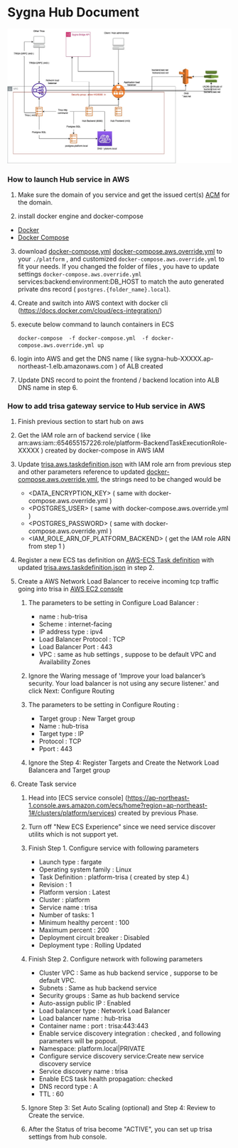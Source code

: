 # Sygna Hub Document 

![image](hub_on_aws.jpg)


### How to launch Hub service in AWS


1. Make sure the domain of you service and get the issued cert(s) [ACM](https://docs.aws.amazon.com/acm/index.html) for the domain. 

2. install docker engine and docker-compose
* [Docker](https://docs.docker.com/engine/install/#server)
* [Docker Compose](https://docs.docker.com/compose/install/)

3. download [docker-compose.yml](docker-compose.yml) [docker-compose.aws.override.yml](docker-compose.aws.override.yml) to your `./platform` , and customized `docker-compose.aws.override.yml` to fit your needs. If you changed the folder of files , you have to update settings `docker-compose.aws.override.yml` services:backend:environment:DB_HOST to match the auto generated private dns record ( `postgres.{folder_name}.local`).

4. Create and switch into  AWS context with docker cli (https://docs.docker.com/cloud/ecs-integration/) 

5. execute below command to launch containers in ECS
    ```
    docker-compose  -f docker-compose.yml  -f docker-compose.aws.override.yml up
    ```
6. login into AWS and get the DNS name ( like sygna-hub-XXXXX.ap-northeast-1.elb.amazonaws.com ) of ALB created 

7. Update DNS record to point the frontend / backend location into ALB DNS name in step 6.


### How to add trisa gateway service to Hub service in AWS

1. Finish previous section to start hub on aws

2. Get the IAM role arn of backend service ( like arn:aws:iam::654655157226:role/platform-BackendTaskExecutionRole-XXXXX ) created by docker-compose in AWS IAM

3. Update [trisa.aws.taskdefinition.json](trisa.aws.taskdefinition.json) with IAM role arn from previous step and other parameters reference to updated [docker-compose.aws.override.yml](docker-compose.aws.override.yml), the strings need to be changed would be
    - <DATA_ENCRYPTION_KEY> ( same with docker-compose.aws.override.yml )
    - <POSTGRES_USER> ( same with docker-compose.aws.override.yml )
    - <POSTGRES_PASSWORD> ( same with docker-compose.aws.override.yml )
    - <IAM_ROLE_ARN_OF_PLATFORM_BACKEND>  ( get the IAM role ARN from step 1 )

4. Register a new ECS tas definition on [AWS-ECS Task definition](https://ap-northeast-1.console.aws.amazon.com/ecs/home?region=ap-northeast-1#/taskDefinitions) with updated [trisa.aws.taskdefinition.json](trisa.aws.taskdefinition.json) in step 2.

5. Create a AWS Network Load Balancer to receive incoming tcp traffic going into trisa in [AWS EC2 console](https://ap-northeast-1.console.aws.amazon.com/ec2/home?region=ap-northeast-1#LoadBalancers:sort=loadBalancerName)
    1. The parameters to be setting in Configure Load Balancer :
        - name : hub-trisa
        - Scheme : internet-facing
        - IP address type : ipv4
        - Load Balancer Protocol : TCP
        - Load Balancer Port : 443
        - VPC : same as hub settings , suppose to be default VPC and Availability Zones
    
    2. Ignore the Waring message of 'Improve your load balancer’s security. Your load balancer is not using any secure listener.' and click Next: Configure Routing
    
    3. The parameters to be setting in Configure Routing :
        - Target group : New Target group
        - Name : hub-trisa
        - Target type : IP
        - Protocol : TCP
        - Pport : 443

    4. Ignore the Step 4: Register Targets and Create the Network Load Balancera and Target group 

6. Create Task service
    1. Head into [ECS service console] (https://ap-northeast-1.console.aws.amazon.com/ecs/home?region=ap-northeast-1#/clusters/platform/services) created by previous Phase.
    2. Turn off "New ECS Experience" since we need service discover utilits which is not support yet.
    3. Finish Step 1. Configure service with following parameters
        - Launch type : fargate
        - Operating system family : Linux
        - Task Definition : platform-trisa ( created by step 4.)
        - Revision : 1
        - Platform version : Latest
        - Cluster : platform
        - Service name : trisa 
        - Number of tasks: 1
        - Minimum healthy percent : 100
        - Maximum percent : 200
        - Deployment circuit breaker : Disabled
        - Deployment type : Rolling Updated 
    
    4. Finish Step 2. Configure network with following parameters
        - Cluster VPC : Same as hub backend service , supporse to be default VPC.
        - Subnets : Same as hub backend service
        - Security groups :  Same as hub backend service 
        - Auto-assign public IP : Enabled
        - Load balancer type : Network Load Balancer
        - Load balancer name : hub-trisa
        - Container name : port : trisa:443:443
        - Enable service discovery integration : checked , and following parameters will be popout.
        - Namespace: platform.local|PRIVATE
        - Configure service discovery service:Create new service discovery service
        - Service discovery name : trisa
        - Enable ECS task health propagation: checked
        - DNS record type : A
        - TTL : 60
    5. Ignore Step 3: Set Auto Scaling (optional) and Step 4: Review to Create the service.

    6. After the Status of trisa become  "ACTIVE", you can set up trisa settings from hub console. 
